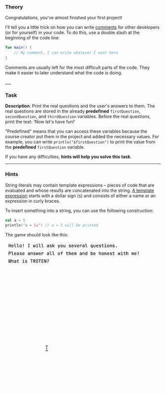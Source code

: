 ### Theory

Congratulations, you've almost finished your first project! 

<div class="hint" title="Extra theory">

I'll tell you a little trick on how you can write [comments](https://kotlinlang.org/docs/basic-syntax.html#comments)
for other developers (or for yourself) in your code.
To do this, use a double slash at the beginning of the code line:
```kotlin
fun main() {
    // My comment, I can write whatever I want here
}
```
Comments are usually left for the most difficult parts of the code.
They make it easier to later understand what the code is doing.

</div>
___

### Task

**Description**: Print the real questions and the user's answers to them. 
The real questions are stored in the already **predefined** `firstQuestion`, `secondQuestion`, and `thirdQuestion` variables.
Before the real questions, print the text: 'Now let's have fun!'

"Predefined" means that you can access these variables 
because the course creator put them in the project and added the necessary values. 
For example, you can write `println("$firstQuestion")` to print the value from the **predefined** `firstQuestion` variable.

If you have any difficulties, **hints will help you solve this task**.

----

### Hints

<div class="hint" title="What does $ mean?">

String literals may contain template expressions – pieces of code that are 
evaluated and whose results are concatenated into the string. 
[A template expression](https://kotlinlang.org/docs/strings.html#string-templates) starts with a dollar sign (`$`) and consists of either a name or an expression in curly braces.

To insert something into a string, you can use the following construction:
```kotlin
val a = 5
println("a = $a") // a = 5 will be printed
```
</div>

<div class="hint" title="Game's example">

The game should look like this:

![The game's example](../../../utils/src/main/resources/images/part1/TheFirstDateWithProgramming/game.gif "The game's example")

</div>
